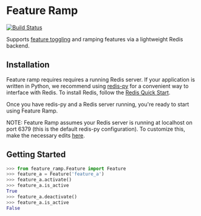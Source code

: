 # Feature Ramp
[![Build Status](https://travis-ci.org/venmo/feature_ramp.svg?branch=master)](https://travis-ci.org/venmo/feature_ramp)

Supports [feature toggling](http://martinfowler.com/bliki/FeatureToggle.html) and ramping features via a lightweight Redis backend.

Installation
------------------
Feature ramp requires requires a running Redis server. If your application is written in Python, we recommend using [redis-py](https://github.com/andymccurdy/redis-py) for a convenient way to interface with Redis. To install Redis, follow the [Redis Quick Start](http://redis.io/topics/quickstart).

Once you have redis-py and a Redis server running, you're ready to start using Feature Ramp.

NOTE: Feature Ramp assumes your Redis server is running at localhost on port 6379 (this is the default redis-py configuration). To customize this, make the necessary edits [here](https://github.com/venmo/feature_ramp/blob/8a49785961fcbb01299329e9a1a994ed6a7b4f34/feature_ramp/__init__.py#L3).

Getting Started
-----------------
``` python
>>> from feature_ramp.Feature import Feature
>>> feature_a = Feature('feature_a')
>>> feature_a.activate()
>>> feature_a.is_active
True
>>> feature_a.deactivate()
>>> feature_a.is_active
False
```
